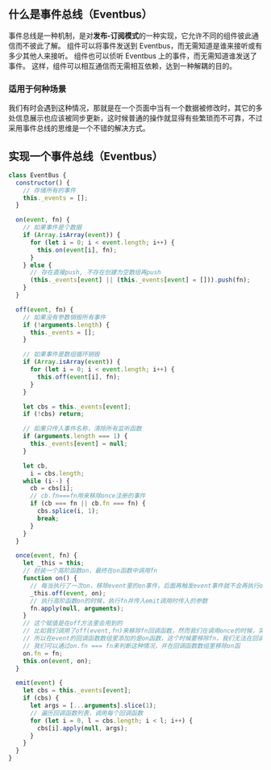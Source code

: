 ## 什么是事件总线（Eventbus）

事件总线是一种机制，是对**发布-订阅模式**的一种实现，它允许不同的组件彼此通信而不彼此了解。 组件可以将事件发送到 Eventbus，而无需知道是谁来接听或有多少其他人来接听。 组件也可以侦听 Eventbus 上的事件，而无需知道谁发送了事件。 这样，组件可以相互通信而无需相互依赖，达到一种解耦的目的。

### 适用于何种场景

我们有时会遇到这种情况，那就是在一个页面中当有一个数据被修改时，其它的多处信息展示也应该被同步更新，这时候普通的操作就显得有些繁琐而不可靠，不过采用事件总线的思维是一个不错的解决方式。

## 实现一个事件总线（Eventbus）

```js
class EventBus {
  constructor() {
    // 存储所有的事件
    this._events = [];
  }

  on(event, fn) {
    // 如果事件是个数据
    if (Array.isArray(event)) {
      for (let i = 0; i < event.length; i++) {
        this.on(event[i], fn);
      }
    } else {
      // 存在直接push, 不存在创建为空数组再push
      (this._events[event] || (this._events[event] = [])).push(fn);
    }
  }

  off(event, fn) {
    // 如果没有参数销毁所有事件
    if (!arguments.length) {
      this._events = [];
    }

    // 如果事件是数组循环销毁
    if (Array.isArray(event)) {
      for (let i = 0; i < event.length; i++) {
        this.off(event[i], fn);
      }
    }

    let cbs = this._events[event];
    if (!cbs) return;

    // 如果只传入事件名称，清除所有监听函数
    if (arguments.length === 1) {
      this._events[event] = null;
    }

    let cb,
      i = cbs.length;
    while (i--) {
      cb = cbs[i];
      // cb.fn===fn用来移除once注册的事件
      if (cb === fn || cb.fn === fn) {
        cbs.splice(i, 1);
        break;
      }
    }
  }

  once(event, fn) {
    let _this = this;
    // 封装一个高阶函数on，最终在on函数中调用fn
    function on() {
      // 每当执行了一次on，移除event里的on事件，后面再触发event事件就不会再执行on事件了，也就不会执行on里面的fn事件
      _this.off(event, on);
      // 执行高阶函数on的时候，执行fn并传入emit调用时传入的参数
      fn.apply(null, arguments);
    }
    // 这个赋值是在off方法里会用到的
    // 比如我们调用了off(event,fn)来移除fn回调函数，然而我们在调用once的时候，实际执行的是on(event, on)
    // 所以在event的回调函数数组里添加的是on函数，这个时候要移除fn，我们无法在回调函数数组里面找到fn函数移除，只能找到on函数
    // 我们可以通过on.fn === fn来判断这种情况，并在回调函数数组里移除on函
    on.fn = fn;
    this.on(event, on);
  }

  emit(event) {
    let cbs = this._events[event];
    if (cbs) {
      let args = [...arguments].slice(1);
      // 遍历回调函数列表，调用每个回调函数
      for (let i = 0, l = cbs.length; i < l; i++) {
        cbs[i].apply(null, args);
      }
    }
  }
}
```
